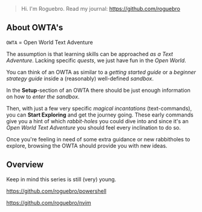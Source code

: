 > Hi. I'm Roguebro.
> Read my journal: https://github.com/roguebro

## About OWTA's

`OWTA` = Open World Text Adventure

The assumption is that learning skills can be approached *as a Text Adventure*.
Lacking specific *quests*, we just have fun in the *Open World*.

You can think of an OWTA as similar to a *getting started guide* or a *beginner strategy guide* inside a (reasonably) well-defined *sandbox*.

In the **Setup**-section of an OWTA there should be just enough information on how to *enter the sandbox*.

Then, with just a few very specific *magical incantations* (text-commands), you can **Start Exploring** and get the journey going. These early commands give you a hint of which *rabbit-holes* you could dive into and since it's an *Open World Text Adventure* you should feel every inclination to do so.

Once you're feeling in need of some extra guidance or new rabbitholes to explore, browsing the OWTA should provide you with new ideas.

## Overview

Keep in mind this series is still (very) young.

https://github.com/roguebro/powershell

https://github.com/roguebro/nvim

